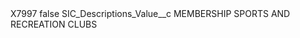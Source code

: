 <?xml version="1.0" encoding="UTF-8"?>
<CustomMetadata xmlns="http://soap.sforce.com/2006/04/metadata" xmlns:xsi="http://www.w3.org/2001/XMLSchema-instance" xmlns:xsd="http://www.w3.org/2001/XMLSchema">
    <label>X7997</label>
    <protected>false</protected>
    <values>
        <field>SIC_Descriptions_Value__c</field>
        <value xsi:type="xsd:string">MEMBERSHIP SPORTS AND RECREATION CLUBS</value>
    </values>
</CustomMetadata>
